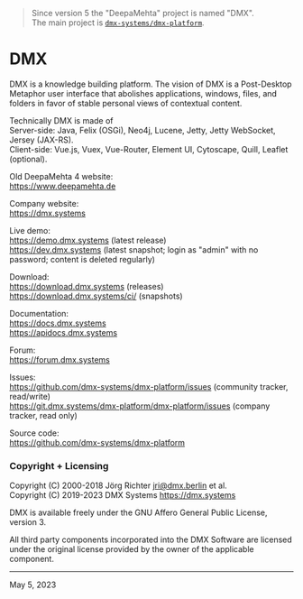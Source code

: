 > Since version 5 the "DeepaMehta" project is named "DMX".  
> The main project is [`dmx-systems/dmx-platform`](https://github.com/dmx-systems/dmx-platform).


DMX
===

DMX is a knowledge building platform. The vision of DMX is a Post-Desktop Metaphor user interface that abolishes applications, windows, files, and folders in favor of stable personal views of contextual content.

Technically DMX is made of  
Server-side: Java, Felix (OSGi), Neo4j, Lucene, Jetty, Jetty WebSocket, Jersey (JAX-RS).  
Client-side: Vue.js, Vuex, Vue-Router, Element UI, Cytoscape, Quill, Leaflet (optional).

Old DeepaMehta 4 website:  
<https://www.deepamehta.de>

Company website:  
<https://dmx.systems>

Live demo:  
<https://demo.dmx.systems> (latest release)  
<https://dev.dmx.systems> (latest snapshot; login as "admin" with no password; content is deleted regularly)

Download:  
<https://download.dmx.systems> (releases)  
<https://download.dmx.systems/ci/> (snapshots)

Documentation:  
<https://docs.dmx.systems>  
<https://apidocs.dmx.systems>

Forum:  
<https://forum.dmx.systems>

Issues:  
<https://github.com/dmx-systems/dmx-platform/issues> (community tracker, read/write)  
<https://git.dmx.systems/dmx-platform/dmx-platform/issues> (company tracker, read only)

Source code:  
<https://github.com/dmx-systems/dmx-platform>


### Copyright + Licensing

Copyright (C) 2000-2018 Jörg Richter <jri@dmx.berlin> et al.  
Copyright (C) 2019-2023 DMX Systems <https://dmx.systems>

DMX is available freely under the GNU Affero General Public License, version 3.

All third party components incorporated into the DMX Software are licensed under the original license provided by the owner of the applicable component.


------------
May 5, 2023
